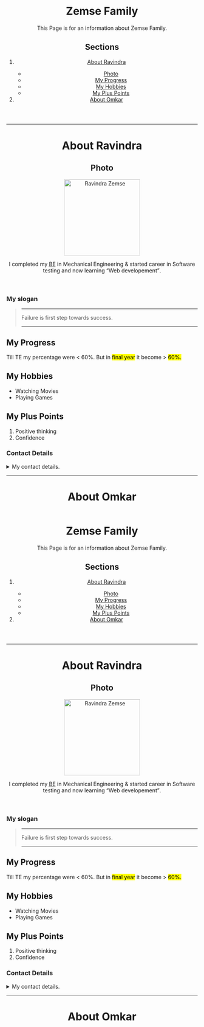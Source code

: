 <!doctype html>
<html lang="en">
  <head>
      <meta charset="utf-8">
    <title>
      About Ravi
    </title>
  </head>
  <body>
    <header>
        <h1>Zemse Family</h1>
            <p>This Page is for an information about Zemse Family.</p>
            <h2 id="sec">Sections</h2>
            <nav>
                <ol>
                    <li><a href="#abtRavi">About Ravindra</a></li>
                        <ul>
                            <li><a href="#Photo">Photo</a></li>
                            <li><a href="#progg">My Progress</a></li>
                            <li><a href="#hobby">My Hobbies</a></li>
                            <li><a href="#pp">My Plus Points</a></li>
                        </ul>
                    <li><a href="#abtOm">About Omkar</a></li>
                </ol>
            </nav>
    </header>
    <hr/>
    <header>
        <h1 id="abtRavi">About Ravindra</h1>
        <h2 id="Photo">Photo</h2>
        <img width="200" height="200" alt="Ravindra Zemse" src="https://www.sololearn.com/avatars/5f196e88-1817-4813-8961-61e919ecdbd3.jpg"/>
        <p>I completed my <abbr title="Bechelor in Engineering">BE</abbr> in Mechanical&nbsp;Engineering &amp; started career in Software testing and now learning <q>Web developement</q>.</p>
    </header>
    <div>
        <h3>My slogan</h3>
        <blockquote><hr>Failure is first step towards success.<hr></blockquote>
    </div>
    <section>
        <h2 id="progg">My Progress</h2>
        <p>Till TE my percentage were &lt; 60%. <span>But in <mark>final year</mark> it become &gt; <mark>60%.</mark></span></p>
    </section>
    <section>
        <h2 id="hobby">My Hobbies</h2>
        <ul>
          <li>Watching Movies</li>
          <li>Playing Games</li>
        </ul>
    </section>
    <section>
        <h2 id="pp">My Plus Points</h2>
        <ol>
          <li>Positive thinking</li>
          <li>Confidence</li>
        </ol>
    </section>
    <footer>
        <h3>Contact Details</h3>
        <details>
            <summary>My contact details.</summary>
            <ol>
                <li>Phone Number: 9999999999</li>
                <li>Email: abc@def.com</li>
                <li>WhatsApp Number: 8888888888</li>
            </ol>
        </details>
    </footer>
    <hr>
    <header>
        <h1 id="abtOm">About Omkar</h1>
    </header>
  </body>
</html><!doctype html>
<html lang="en">
  <head>
      <meta charset="utf-8">
    <title>
      About Ravi
    </title>
  </head>
  <body>
    <header>
        <h1>Zemse Family</h1>
            <p>This Page is for an information about Zemse Family.</p>
            <h2 id="sec">Sections</h2>
            <nav>
                <ol>
                    <li><a href="#abtRavi">About Ravindra</a></li>
                        <ul>
                            <li><a href="#Photo">Photo</a></li>
                            <li><a href="#progg">My Progress</a></li>
                            <li><a href="#hobby">My Hobbies</a></li>
                            <li><a href="#pp">My Plus Points</a></li>
                        </ul>
                    <li><a href="#abtOm">About Omkar</a></li>
                </ol>
            </nav>
    </header>
    <hr/>
    <header>
        <h1 id="abtRavi">About Ravindra</h1>
        <h2 id="Photo">Photo</h2>
        <img width="200" height="200" alt="Ravindra Zemse" src="https://www.sololearn.com/avatars/5f196e88-1817-4813-8961-61e919ecdbd3.jpg"/>
        <p>I completed my <abbr title="Bechelor in Engineering">BE</abbr> in Mechanical&nbsp;Engineering &amp; started career in Software testing and now learning <q>Web developement</q>.</p>
    </header>
    <div>
        <h3>My slogan</h3>
        <blockquote><hr>Failure is first step towards success.<hr></blockquote>
    </div>
    <section>
        <h2 id="progg">My Progress</h2>
        <p>Till TE my percentage were &lt; 60%. <span>But in <mark>final year</mark> it become &gt; <mark>60%.</mark></span></p>
    </section>
    <section>
        <h2 id="hobby">My Hobbies</h2>
        <ul>
          <li>Watching Movies</li>
          <li>Playing Games</li>
        </ul>
    </section>
    <section>
        <h2 id="pp">My Plus Points</h2>
        <ol>
          <li>Positive thinking</li>
          <li>Confidence</li>
        </ol>
    </section>
    <footer>
        <h3>Contact Details</h3>
        <details>
            <summary>My contact details.</summary>
            <ol>
                <li>Phone Number: 9999999999</li>
                <li>Email: abc@def.com</li>
                <li>WhatsApp Number: 8888888888</li>
            </ol>
        </details>
    </footer>
    <hr>
    <header>
        <h1 id="abtOm">About Omkar</h1>
    </header>
  </body>
</html>
